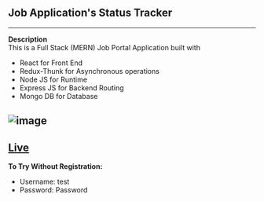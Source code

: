 ## Job Application's Status Tracker
----
**Description** <br>
This is a Full Stack (MERN) Job Portal Application built with 
- React for Front End
- Redux-Thunk for Asynchronous operations
- Node JS for Runtime
- Express JS for Backend Routing
- Mongo DB for Database
 
 ![image](https://user-images.githubusercontent.com/70936174/195436362-80b8a1ae-48ab-4547-b622-863262e3ee74.png)
-----------

 [Live](https://j0bs.herokuapp.com/login)
 ----
 **To Try Without Registration:**
 - Username: test
 - Password: Password
